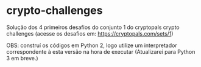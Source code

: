 # crypto-challenges

Solução dos 4 primeiros desafios do conjunto 1 do cryptopals crypto challenges
(acesse os desafios em: https://cryptopals.com/sets/1)

OBS: construí os códigos em Python 2, logo utilize um interpretador correspondente à esta versão na hora de executar (Atualizarei para Python 3 em breve.)